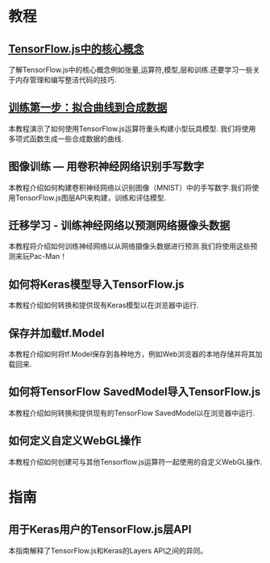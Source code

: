 # 教程

## [TensorFlow.js中的核心概念](./tutorials/core-concepts.md)

了解TensorFlow.js中的核心概念例如张量,运算符,模型,层和训练.还要学习一些关于内存管理和编写整洁代码的技巧.


## [训练第一步：拟合曲线到合成数据](./tutorials/fit-curve.md)

本教程演示了如何使用TensorFlow.js运算符重头构建小型玩具模型. 我们将使用多项式函数生成一些合成数据的曲线.


## 图像训练 — 用卷积神经网络识别手写数字

本教程介绍如何构建卷积神经网络以识别图像（MNIST）中的手写数字.我们将使用TensorFlow.js图层API来构建，训练和评估模型.


## 迁移学习 - 训练神经网络以预测网络摄像头数据

本教程将介绍如何训练神经网络以从网络摄像头数据进行预测.我们将使用这些预测来玩Pac-Man！


## 如何将Keras模型导入TensorFlow.js

本教程介绍如何转换和提供现有Keras模型以在浏览器中运行.


## 保存并加载tf.Model

本教程介绍如何将tf.Model保存到各种地方，例如Web浏览器的本地存储并将其加载回来.


## 如何将TensorFlow SavedModel导入TensorFlow.js

本教程介绍如何转换和提供现有的TensorFlow SavedModel以在浏览器中运行.


## 如何定义自定义WebGL操作

本教程介绍如何创建可与其他Tensorflow.js运算符一起使用的自定义WebGL操作.


# 指南

## 用于Keras用户的TensorFlow.js层API

本指南解释了TensorFlow.js和Keras的Layers API之间的异同。

